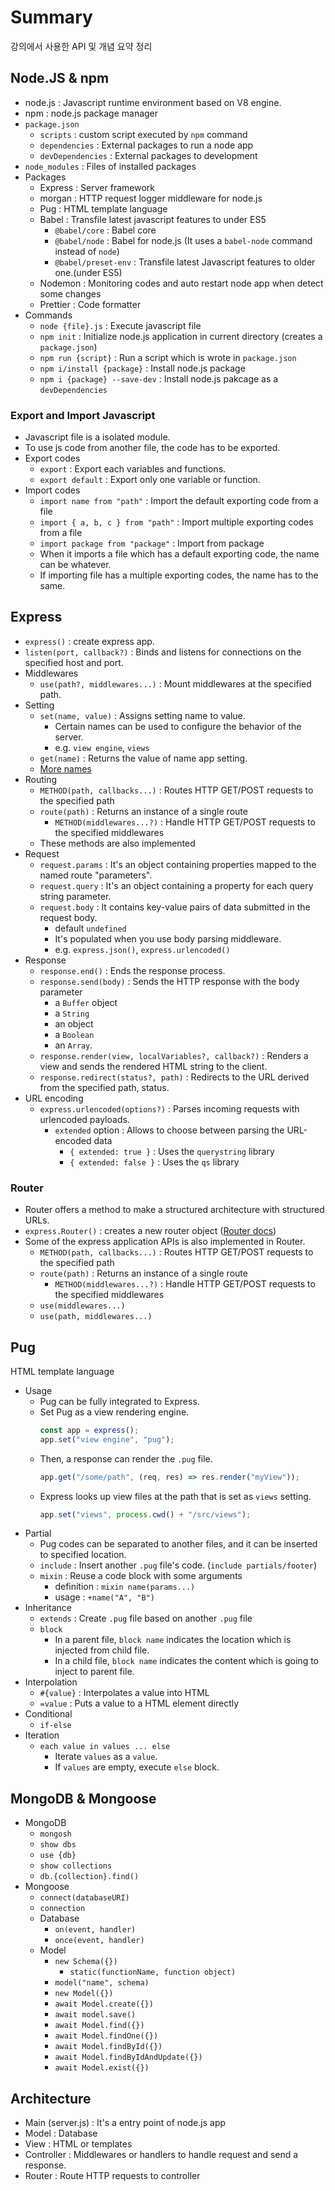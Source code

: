 # Summary

강의에서 사용한 API 및 개념 요약 정리

## Node.JS & npm

- node.js : Javascript runtime environment based on V8 engine.
- npm : node.js package manager
- `package.json`
  - `scripts` : custom script executed by `npm` command
  - `dependencies` : External packages to run a node app
  - `devDependencies` : External packages to development
- `node_modules` : Files of installed packages
- Packages
  - Express : Server framework
  - morgan : HTTP request logger middleware for node.js
  - Pug : HTML template language
  - Babel : Transfile latest javascript features to under ES5
    - `@babel/core` : Babel core
    - `@babel/node` : Babel for node.js (It uses a `babel-node` command instead of `node`)
    - `@babel/preset-env` : Transfile latest Javascript features to older one.(under ES5)
  - Nodemon : Monitoring codes and auto restart node app when detect some changes
  - Prettier : Code formatter
- Commands
  - `node {file}.js` : Execute javascript file
  - `npm init` : Initialize node.js application in current directory (creates a `package.json`)
  - `npm run {script}` : Run a script which is wrote in `package.json`
  - `npm i/install {package}` : Install node.js package
  - `npm i {package} --save-dev` : Install node.js pakcage as a `devDependencies`

### Export and Import Javascript

- Javascript file is a isolated module.
- To use js code from another file, the code has to be exported.
- Export codes
  - `export` : Export each variables and functions.
  - `export default` : Export only one variable or function.
- Import codes
  - `import name from "path"` : Import the default exporting code from a file
  - `import { a, b, c } from "path"` : Import multiple exporting codes from a file
  - `import package from "package"` : Import from package
  - When it imports a file which has a default exporting code, the name can be whatever.
  - If importing file has a multiple exporting codes, the name has to the same.

## Express

- `express()` : create express app.
- `listen(port, callback?)` : Binds and listens for connections on the specified host and port.
- Middlewares
  - `use(path?, middlewares...)` : Mount middlewares at the specified path.
- Setting
  - `set(name, value)` : Assigns setting name to value.
    - Certain names can be used to configure the behavior of the server.
    - e.g. `view engine`, `views`
  - `get(name)` : Returns the value of name app setting.
  - [More names](https://expressjs.com/en/4x/api.html#app.settings.table)
- Routing
  - `METHOD(path, callbacks...)` : Routes HTTP GET/POST requests to the specified path
  - `route(path)` : Returns an instance of a single route
    - `METHOD(middlewares...?)` : Handle HTTP GET/POST requests to the specified middlewares
  - These methods are also implemented
- Request
  - `request.params` : It's an object containing properties mapped to the named route "parameters".
  - `request.query` : It's an object containing a property for each query string parameter.
  - `request.body` : It contains key-value pairs of data submitted in the request body.
    - default `undefined`
    - It's populated when you use body parsing middleware.
    - e.g. `express.json()`, `express.urlencoded()`
- Response
  - `response.end()` : Ends the response process.
  - `response.send(body)` : Sends the HTTP response with the body parameter
    - a `Buffer` object
    - a `String`
    - an object
    - a `Boolean`
    - an `Array`.
  - `response.render(view, localVariables?, callback?)` : Renders a view and sends the rendered HTML string to the client.
  - `response.redirect(status?, path)` : Redirects to the URL derived from the specified path, status.
- URL encoding
  - `express.urlencoded(options?)` : Parses incoming requests with urlencoded payloads.
    - `extended` option : Allows to choose between parsing the URL-encoded data
      - `{ extended: true }` : Uses the `querystring` library
      - `{ extended: false }` : Uses the `qs` library

### Router

- Router offers a method to make a structured architecture with structured URLs.
- `express.Router()` : creates a new router object ([Router docs](https://expressjs.com/en/4x/api.html#router))
- Some of the express application APIs is also implemented in Router.
  - `METHOD(path, callbacks...)` : Routes HTTP GET/POST requests to the specified path
  - `route(path)` : Returns an instance of a single route
    - `METHOD(middlewares...?)` : Handle HTTP GET/POST requests to the specified middlewares
  - `use(middlewares...)`
  - `use(path, middlewares...)`

## Pug

HTML template language

- Usage
  - Pug can be fully integrated to Express.
  - Set Pug as a view rendering engine.
    ```javascript
    const app = express();
    app.set("view engine", "pug");
    ```
  - Then, a response can render the `.pug` file.
    ```javascript
    app.get("/some/path", (req, res) => res.render("myView"));
    ```
  - Express looks up view files at the path that is set as `views` setting.
    ```javascript
    app.set("views", process.cwd() + "/src/views");
    ```
- Partial
  - Pug codes can be separated to another files, and it can be inserted to specified location.
  - `include` : Insert another `.pug` file's code. (`include partials/footer`)
  - `mixin` : Reuse a code block with some arguments
    - definition : `mixin name(params...)`
    - usage : `+name("A", "B")`
- Inheritance
  - `extends` : Create `.pug` file based on another `.pug` file
  - `block`
    - In a parent file, `block name` indicates the location which is injected from child file.
    - In a child file, `block name` indicates the content which is going to inject to parent file.
- Interpolation
  - `#{value}` : Interpolates a value into HTML
  - `=value` : Puts a value to a HTML element directly
- Conditional
  - `if-else`
- Iteration
  - `each value in values ... else`
    - Iterate `values` as a `value`.
    - If `values` are empty, execute `else` block.

## MongoDB & Mongoose

- MongoDB
  - `mongosh`
  - `show dbs`
  - `use {db}`
  - `show collections`
  - `db.{collection}.find()`
- Mongoose
  - `connect(databaseURI)`
  - `connection`
  - Database
    - `on(event, handler)`
    - `once(event, handler)`
  - Model
    - `new Schema({})`
      - `static(functionName, function object)`
    - `model("name", schema)`
    - `new Model({})`
    - `await Model.create({})`
    - `await model.save()`
    - `await Model.find({})`
    - `await Model.findOne({})`
    - `await Model.findById({})`
    - `await Model.findByIdAndUpdate({})`
    - `await Model.exist({})`

## Architecture

- Main (server.js) : It's a entry point of node.js app
- Model : Database
- View : HTML or templates
- Controller : Middlewares or handlers to handle request and send a response.
- Router : Route HTTP requests to controller
